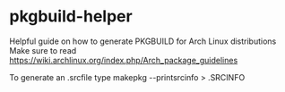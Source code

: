 # pkgbuild-helper
Helpful guide on how to generate PKGBUILD for Arch Linux distributions
Make sure to read https://wiki.archlinux.org/index.php/Arch_package_guidelines

To generate an .srcfile type makepkg --printsrcinfo > .SRCINFO
